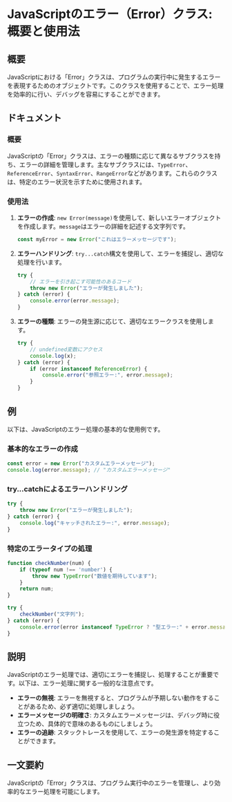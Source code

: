 <!--
Meta Description: # JavaScriptのエラー（Error）クラス: 概要と使用法 ## 概要 JavaScriptにおける「Error」クラスは、プログラムの実行中に発生するエラーを表現するためのオブジェクトです。このクラスを使用することで、エラー処理を効率的に行い、デバッグを容易にすることができます。 ## ...
Meta Keywords: error, message, new, javascript, try
-->

# JavaScriptのエラー（Error）クラス: 概要と使用法

## 概要
JavaScriptにおける「Error」クラスは、プログラムの実行中に発生するエラーを表現するためのオブジェクトです。このクラスを使用することで、エラー処理を効率的に行い、デバッグを容易にすることができます。

## ドキュメント
### 概要
JavaScriptの「Error」クラスは、エラーの種類に応じて異なるサブクラスを持ち、エラーの詳細を管理します。主なサブクラスには、`TypeError`、`ReferenceError`、`SyntaxError`、`RangeError`などがあります。これらのクラスは、特定のエラー状況を示すために使用されます。

### 使用法
1. **エラーの作成**: `new Error(message)`を使用して、新しいエラーオブジェクトを作成します。`message`はエラーの詳細を記述する文字列です。

   ```javascript
   const myError = new Error("これはエラーメッセージです");
   ```

2. **エラーハンドリング**: `try...catch`構文を使用して、エラーを捕捉し、適切な処理を行います。

   ```javascript
   try {
       // エラーを引き起こす可能性のあるコード
       throw new Error("エラーが発生しました");
   } catch (error) {
       console.error(error.message);
   }
   ```

3. **エラーの種類**: エラーの発生源に応じて、適切なエラークラスを使用します。

   ```javascript
   try {
       // undefined変数にアクセス
       console.log(x);
   } catch (error) {
       if (error instanceof ReferenceError) {
           console.error("参照エラー:", error.message);
       }
   }
   ```

## 例
以下は、JavaScriptのエラー処理の基本的な使用例です。

### 基本的なエラーの作成
```javascript
const error = new Error("カスタムエラーメッセージ");
console.log(error.message); // "カスタムエラーメッセージ"
```

### try...catchによるエラーハンドリング
```javascript
try {
    throw new Error("エラーが発生しました");
} catch (error) {
    console.log("キャッチされたエラー:", error.message);
}
```

### 特定のエラータイプの処理
```javascript
function checkNumber(num) {
    if (typeof num !== 'number') {
        throw new TypeError("数値を期待しています");
    }
    return num;
}

try {
    checkNumber("文字列");
} catch (error) {
    console.error(error instanceof TypeError ? "型エラー:" + error.message : "その他のエラー");
}
```

## 説明
JavaScriptのエラー処理では、適切にエラーを捕捉し、処理することが重要です。以下は、エラー処理に関する一般的な注意点です。

- **エラーの無視**: エラーを無視すると、プログラムが予期しない動作をすることがあるため、必ず適切に処理しましょう。
- **エラーメッセージの明確さ**: カスタムエラーメッセージは、デバッグ時に役立つため、具体的で意味のあるものにしましょう。
- **エラーの追跡**: スタックトレースを使用して、エラーの発生源を特定することができます。

## 一文要約
JavaScriptの「Error」クラスは、プログラム実行中のエラーを管理し、より効率的なエラー処理を可能にします。